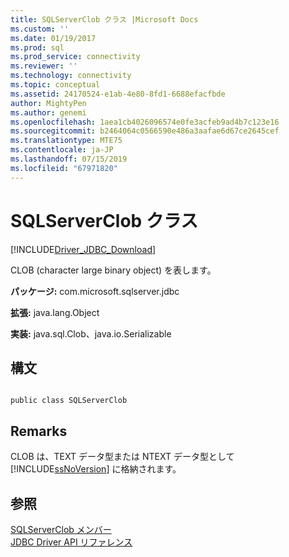 ```yaml
---
title: SQLServerClob クラス |Microsoft Docs
ms.custom: ''
ms.date: 01/19/2017
ms.prod: sql
ms.prod_service: connectivity
ms.reviewer: ''
ms.technology: connectivity
ms.topic: conceptual
ms.assetid: 24170524-e1ab-4e80-8fd1-6688efacfbde
author: MightyPen
ms.author: genemi
ms.openlocfilehash: 1aea1cb4026096574e0fe3acfeb9ad4b7c123e16
ms.sourcegitcommit: b2464064c0566590e486a3aafae6d67ce2645cef
ms.translationtype: MTE75
ms.contentlocale: ja-JP
ms.lasthandoff: 07/15/2019
ms.locfileid: "67971820"
---
```

# <a name="sqlserverclob-class"></a>SQLServerClob クラス
[!INCLUDE[Driver_JDBC_Download](../../../includes/driver_jdbc_download.md)]

  CLOB (character large binary object) を表します。  
  
 **パッケージ:** com.microsoft.sqlserver.jdbc  
  
 **拡張:** java.lang.Object  
  
 **実装:** java.sql.Clob、java.io.Serializable  
  
## <a name="syntax"></a>構文  
  
```  
  
public class SQLServerClob  
```  
  
## <a name="remarks"></a>Remarks  
 CLOB は、TEXT データ型または NTEXT データ型として [!INCLUDE[ssNoVersion](../../../includes/ssnoversion-md.md)] に格納されます。  
  
## <a name="see-also"></a>参照  
 [SQLServerClob メンバー](../../../connect/jdbc/reference/sqlserverclob-members.md)   
 [JDBC Driver API リファレンス](../../../connect/jdbc/reference/jdbc-driver-api-reference.md)  
  
  
